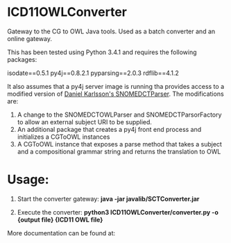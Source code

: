 ICD11OWLConverter
=================

Gateway to the CG to OWL Java tools.  Used as a batch converter and an online gateway.

This has been tested using Python 3.4.1 and requires the following packages:

isodate==0.5.1
py4j==0.8.2.1
pyparsing==2.0.3
rdflib==4.1.2

It also assumes that a py4j server image is running tha provides access to a modified version of
[Daniel Karlsson's SNOMEDCTParser](https://github.com/danka74/SnomedCTParser).  The modifications are:

1. A change to the SNOMEDCTOWLParser and SNOMEDCTParsorFactory to allow an external subject URI to be supplied.
2. An additional package that creates a py4j front end process and initializes a CGToOWL instances
3. A CGToOWL instance that exposes a parse method that takes a subject and a compositional grammar string and returns
the translation to OWL

Usage:
======
1.  Start the converter gateway:
    **java -jar javalib/SCTConverter.jar**
    
2.  Execute the converter:
    **python3 ICD11OWLConverter/converter.py -o {output file} {ICD11 OWL file}**
    

More documentation can be found at:

